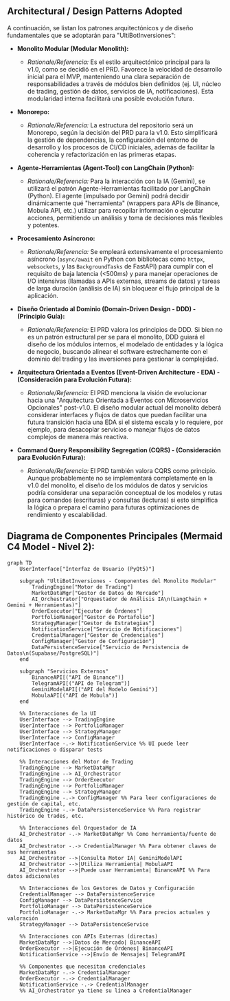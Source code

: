 ## Architectural / Design Patterns Adopted

A continuación, se listan los patrones arquitectónicos y de diseño fundamentales que se adoptarán para "UltiBotInversiones":

* **Monolito Modular (Modular Monolith):**
    * _Rationale/Referencia:_ Es el estilo arquitectónico principal para la v1.0, como se decidió en el PRD. Favorece la velocidad de desarrollo inicial para el MVP, manteniendo una clara separación de responsabilidades a través de módulos bien definidos (ej. UI, núcleo de trading, gestión de datos, servicios de IA, notificaciones). Esta modularidad interna facilitará una posible evolución futura.

* **Monorepo:**
    * _Rationale/Referencia:_ La estructura del repositorio será un Monorepo, según la decisión del PRD para la v1.0. Esto simplificará la gestión de dependencias, la configuración del entorno de desarrollo y los procesos de CI/CD iniciales, además de facilitar la coherencia y refactorización en las primeras etapas.

* **Agente-Herramientas (Agent-Tool) con LangChain (Python):**
    * _Rationale/Referencia:_ Para la interacción con la IA (Gemini), se utilizará el patrón Agente-Herramientas facilitado por LangChain (Python). El agente (impulsado por Gemini) podrá decidir dinámicamente qué "herramienta" (wrappers para APIs de Binance, Mobula API, etc.) utilizar para recopilar información o ejecutar acciones, permitiendo un análisis y toma de decisiones más flexibles y potentes.

* **Procesamiento Asíncrono:**
    * _Rationale/Referencia:_ Se empleará extensivamente el procesamiento asíncrono (`async/await` en Python con bibliotecas como `httpx`, `websockets`, y las `BackgroundTasks` de FastAPI) para cumplir con el requisito de baja latencia (<500ms) y para manejar operaciones de I/O intensivas (llamadas a APIs externas, streams de datos) y tareas de larga duración (análisis de IA) sin bloquear el flujo principal de la aplicación.

* **Diseño Orientado al Dominio (Domain-Driven Design - DDD) - (Principio Guía):**
    * _Rationale/Referencia:_ El PRD valora los principios de DDD. Si bien no es un patrón estructural per se para el monolito, DDD guiará el diseño de los módulos internos, el modelado de entidades y la lógica de negocio, buscando alinear el software estrechamente con el dominio del trading y las inversiones para gestionar la complejidad.

* **Arquitectura Orientada a Eventos (Event-Driven Architecture - EDA) - (Consideración para Evolución Futura):**
    * _Rationale/Referencia:_ El PRD menciona la visión de evolucionar hacia una "Arquitectura Orientada a Eventos con Microservicios Opcionales" post-v1.0. El diseño modular actual del monolito deberá considerar interfaces y flujos de datos que puedan facilitar una futura transición hacia una EDA si el sistema escala y lo requiere, por ejemplo, para desacoplar servicios o manejar flujos de datos complejos de manera más reactiva.

* **Command Query Responsibility Segregation (CQRS) - (Consideración para Evolución Futura):**
    * _Rationale/Referencia:_ El PRD también valora CQRS como principio. Aunque probablemente no se implementará completamente en la v1.0 del monolito, el diseño de los módulos de datos y servicios podría considerar una separación conceptual de los modelos y rutas para comandos (escrituras) y consultas (lecturas) si esto simplifica la lógica o prepara el camino para futuras optimizaciones de rendimiento y escalabilidad.

## Diagrama de Componentes Principales (Mermaid C4 Model - Nivel 2):

```mermaid
graph TD
    UserInterface["Interfaz de Usuario (PyQt5)"]

    subgraph "UltiBotInversiones - Componentes del Monolito Modular"
        TradingEngine["Motor de Trading"]
        MarketDataMgr["Gestor de Datos de Mercado"]
        AI_Orchestrator["Orquestador de Análisis IA\n(LangChain + Gemini + Herramientas)"]
        OrderExecutor["Ejecutor de Órdenes"]
        PortfolioManager["Gestor de Portafolio"]
        StrategyManager["Gestor de Estrategias"]
        NotificationService["Servicio de Notificaciones"]
        CredentialManager["Gestor de Credenciales"]
        ConfigManager["Gestor de Configuración"]
        DataPersistenceService["Servicio de Persistencia de Datos\n(Supabase/PostgreSQL)"]
    end

    subgraph "Servicios Externos"
        BinanceAPI[("API de Binance")]
        TelegramAPI[("API de Telegram")]
        GeminiModelAPI[("API del Modelo Gemini")]
        MobulaAPI[("API de Mobula")]
    end

    %% Interacciones de la UI
    UserInterface --> TradingEngine
    UserInterface --> PortfolioManager
    UserInterface --> StrategyManager
    UserInterface --> ConfigManager
    UserInterface -.-> NotificationService %% UI puede leer notificaciones o disparar tests

    %% Interacciones del Motor de Trading
    TradingEngine --> MarketDataMgr
    TradingEngine --> AI_Orchestrator
    TradingEngine --> OrderExecutor
    TradingEngine --> PortfolioManager
    TradingEngine --> StrategyManager
    TradingEngine -.-> ConfigManager %% Para leer configuraciones de gestión de capital, etc.
    TradingEngine -.-> DataPersistenceService %% Para registrar histórico de trades, etc.

    %% Interacciones del Orquestador de IA
    AI_Orchestrator -.-> MarketDataMgr %% Como herramienta/fuente de datos
    AI_Orchestrator -.-> CredentialManager %% Para obtener claves de sus herramientas
    AI_Orchestrator -->|Consulta Motor IA| GeminiModelAPI
    AI_Orchestrator -->|Utiliza Herramienta| MobulaAPI
    AI_Orchestrator -->|Puede usar Herramienta| BinanceAPI %% Para datos adicionales

    %% Interacciones de los Gestores de Datos y Configuración
    CredentialManager --> DataPersistenceService
    ConfigManager --> DataPersistenceService
    PortfolioManager --> DataPersistenceService
    PortfolioManager -.-> MarketDataMgr %% Para precios actuales y valoración
    StrategyManager --> DataPersistenceService

    %% Interacciones con APIs Externas (directas)
    MarketDataMgr -->|Datos de Mercado| BinanceAPI
    OrderExecutor -->|Ejecución de Órdenes| BinanceAPI
    NotificationService -->|Envío de Mensajes| TelegramAPI
    
    %% Componentes que necesitan credenciales
    MarketDataMgr -.-> CredentialManager
    OrderExecutor -.-> CredentialManager
    NotificationService -.-> CredentialManager
    %% AI_Orchestrator ya tiene su línea a CredentialManager
